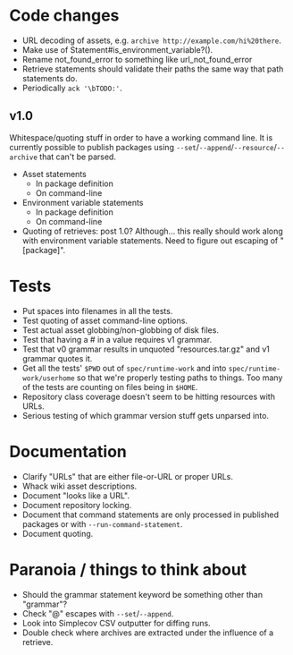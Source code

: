 # Code changes

* URL decoding of assets, e.g. `archive http://example.com/hi%20there`.
* Make use of Statement#is_environment_variable?().
* Rename not_found_error to something like url_not_found_error
* Retrieve statements should validate their paths the same way that path statements do.
* Periodically `ack '\bTODO:'`.

## v1.0

Whitespace/quoting stuff in order to have a working command line.  It is currently possible to publish packages using `--set`/`--append`/`--resource`/`--archive` that can't be parsed.

* Asset statements
    * In package definition
    * On command-line
* Environment variable statements
    * In package definition
    * On command-line
* Quoting of retrieves: post 1.0? Although... this really should work along with environment variable statements.  Need to figure out escaping of "[package]".

# Tests

* Put spaces into filenames in all the tests.
* Test quoting of asset command-line options.
* Test actual asset globbing/non-globbing of disk files.
* Test that having a # in a value requires v1 grammar.
* Test that v0 grammar results in unquoted "resources.tar.gz" and v1 grammar quotes it.
* Get all the tests' `$PWD` out of `spec/runtime-work` and into `spec/runtime-work/userhome` so that we're properly testing paths to things.  Too many of the tests are counting on files being in `$HOME`.
* Repository class coverage doesn't seem to be hitting resources with URLs.
* Serious testing of which grammar version stuff gets unparsed into.

# Documentation

* Clarify "URLs" that are either file-or-URL or proper URLs.
* Whack wiki asset descriptions.
* Document "looks like a URL".
* Document repository locking.
* Document that command statements are only processed in published packages or with `--run-command-statement`.
* Document quoting.

# Paranoia / things to think about

* Should the grammar statement keyword be something other than "grammar"?
* Check "@" escapes with `--set`/`--append`.
* Look into Simplecov CSV outputter for diffing runs.
* Double check where archives are extracted under the influence of a retrieve.
